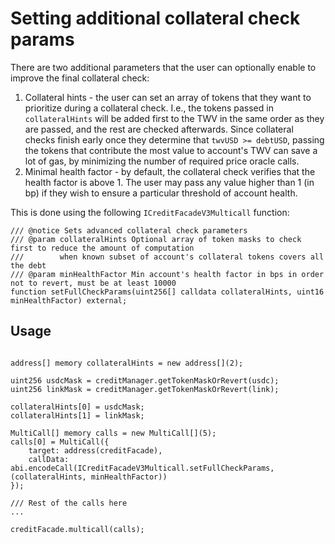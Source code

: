 # Setting additional collateral check params

There are two additional parameters that the user can optionally enable to improve the final collateral check:
1. Collateral hints - the user can set an array of tokens that they want to prioritize during a collateral check. I.e., the tokens passed in `collateralHints` will be added first to the TWV in the same order as they are passed, and the rest are checked afterwards. Since collateral checks finish early once they determine that `twvUSD >= debtUSD`, passing the tokens that contribute the most value to account's TWV can save a lot of gas, by minimizing the number of required price oracle calls.
2. Minimal health factor - by default, the collateral check verifies that the health factor is above 1. The user may pass any value higher than 1 (in bp) if they wish to ensure a particular threshold of account health.

This is done using the following `ICreditFacadeV3Multicall` function:
```solidity
/// @notice Sets advanced collateral check parameters
/// @param collateralHints Optional array of token masks to check first to reduce the amount of computation
///        when known subset of account's collateral tokens covers all the debt
/// @param minHealthFactor Min account's health factor in bps in order not to revert, must be at least 10000
function setFullCheckParams(uint256[] calldata collateralHints, uint16 minHealthFactor) external;
```

## Usage

```solidity

address[] memory collateralHints = new address[](2);

uint256 usdcMask = creditManager.getTokenMaskOrRevert(usdc);
uint256 linkMask = creditManager.getTokenMaskOrRevert(link);

collateralHints[0] = usdcMask;
collateralHints[1] = linkMask;

MultiCall[] memory calls = new MultiCall[](5);
calls[0] = MultiCall({
    target: address(creditFacade),
    callData: abi.encodeCall(ICreditFacadeV3Multicall.setFullCheckParams, (collateralHints, minHealthFactor))
});

/// Rest of the calls here
...

creditFacade.multicall(calls);
```